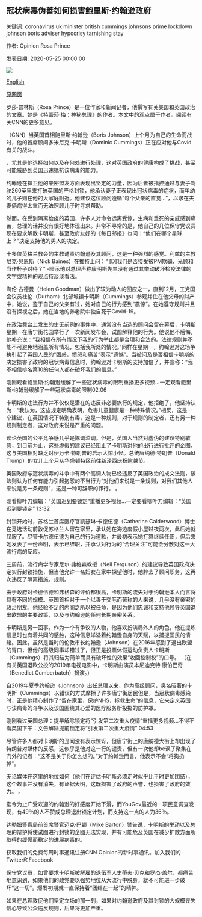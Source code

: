 ## 冠状病毒伪善如何损害鲍里斯·约翰逊政府

关键词: coronavirus uk minister british cummings johnsons prime lockdown johnson boris adviser hypocrisy tarnishing stay

作者: Opinion Rosa Prince

发表日期: 2020-05-25 00:00:00

![](https://cdn.cnn.com/cnnnext/dam/assets/200524134209-boris-johnson-dominic-cummings-super-tease.jpg)

[English](How%20coronavirus%20hypocrisy%20is%20tarnishing%20Boris%20Johnson%27s%20government.md)

[原网页](https://edition.cnn.com/2020/05/25/opinions/cummings-covid-19-social-distancing-johnson-response-prince/index.html)

罗莎·普林斯（Rosa Prince）是一位作家和新闻记者，他撰写有关美国和英国政治的文章。她是《特蕾莎·梅：神秘总理》的作者。本文中的观点属于作者。阅读有关CNN的更多意见。

（CNN）当英国首相鲍里斯·约翰逊（Boris Johnson）上个月为自己的生命而战时，他的首席顾问多米尼克·卡明斯（Dominic Cummings）正在应对他与Covid有关的战斗。

，尤其是他选择如何以及在何处进行处理，这对英国政府的健康构成了挑战，甚至可能威胁到英国迅速抵抗该病毒的能力。

约翰逊在捍卫他的亲密盟友方面表现出坚定的力量，因为后者被指控通过与妻子驾驶260英里来打破英国的严格封锁，他承认妻子正表现出冠状病毒的症状，而年幼的儿子则在他的大家庭附近。他建议这位顾问遵循“每个父亲的直觉...”，以求在夫妻俩病得太重而无法照顾儿子时寻求帮助。

然而，在受到隔离检疫的英国，许多人对命令远离受惊，生病和垂死的亲戚感到痛苦，总理的话并没有很好地体现出来。非常不寻常的是，他自己的几位保守党议员现在要求解散卡明斯，甚至政府友好的《每日邮报》也问：“他们在哪个星球上？”决定支持他的男人的决定。

十多位英格兰教会的主教谴责约翰逊及其顾问，这是一种强烈的感觉。利兹的主教尼克·贝恩斯（Nick Baines）在推特上问：“ [D]我们是否接受被PM欺骗，光顾和当作杯子对待？” -暗示他对总理声称康明斯先生没有通过其举动破坏检疫法律的文字或精神的观点持淡淡看法。

海伦·古德曼（Helen Goodman）做出了较为动人的回应之一，直到12月，工党国会议员杜伦（Durham）北部城镇卡明斯（Cummings）参观并住在他父母的财产中，她说，鉴于自己的父亲有过，她对自己的行为感到“震惊”。在她遵守规则并且没有探视之后，她在当地的养老院中独自死于Covid-19。

在政治舞台上发生的史无前例的事件中，通常没有当选的顾问会留在幕后，卡明斯星期一在唐宁街花园举行了一次新闻发布会，试图解释他的行为。他说他不后悔，他补充说：“我相信在所有情况下我的行为举止都是合理和合法的。法律规则并不能不可避免地涵盖所有情况，包括我所处的情况。”同样在星期一，约翰逊对这场争执引起了英国人民的“困惑，愤怒和痛苦”表示“遗憾”。当被问及是否相信卡明斯的决定损害了政府的冠状病毒信息时，约翰逊对卡明斯的支持加倍了，并宣称：“我不相信排名第10的任何人都在破坏我们的信息。”

刚刚观看鲍里斯·约翰逊缓解了一些冠状病毒的限制重播更多视频...一定观看鲍里斯·约翰逊缓解了一些冠状病毒的限制02:06

卡明斯的违法行为并不仅仅是潜在的违反非必要旅行的规定，他拒绝了，他坚持认为：“我认为，这些规定明确表明，危害儿童健康是一种特殊情况。”相反，这是一个建议，在英国情况下特别有毒，这是一种规则，对于规则的制定者，还有另一种规则制定者，这对政府来说是严重的问题。

谈论英国的公平竞争感几乎是陈词滥调。但是，英国人当然对虚伪的建议特别敏感，到目前为止，这些虚假的建议已经阻止了卡明斯对他的出行进行批评的企图，这与美国相对缺乏对伊万卡·特朗普的启示大惊小怪。总统唐纳德·特朗普（Donald Trump）的女儿上个月从华盛顿特区前往新泽西庆祝逾越节。

英国政府与冠状病毒的斗争中有两个高调人物已经违反了英国政治的成文法则，该法则认为任何有能力引起抱怨的不当行为“对他们来说是一条规则，对我们其他人来说是另一条规则”，这是一种可辞职的罪行。 。

刚看柳叶刀编辑：“英国迟到要锁定”重播更多视频...一定要看柳叶刀编辑：“英国迟到要锁定” 13:32

封锁开始时，苏格兰首席医疗官凯瑟琳·卡德伍德（Catherine Calderwood）博士在竞选活动前敦促苏格兰人留在家里，承认她在海边度假小屋过夜两次，此后她就屈服了。尽管卡尔德伍德为自己的行为道歉，并最初表示她打算继续任职，但后来她发表了一份声明，表示已辞职，并承认对行为的“合理关注”可能会分散对这一大流行病的反应。

三周前，流行病学专家尼尔·弗格森教授（Neil Ferguson）的建议导致英国政府决定实行封锁措施，但当他允许一名妇女在家中探望他时，他辞去了顾问职务，这再次违反了隔离措施。规则。

由于政府对卡德伍德和弗格森的评价都很高，卡明斯的流失对于约翰逊本人而言将具有不同的规模。英国首相对于一个以善于交际而著称的人来说，几乎没有亲密的政治朋友。他经验不足的内阁之所以被任命，是因为他们忠诚和支持他领导英国退出欧盟的主要政策，以及与约翰逊的任何长期亲密关系。

卡明斯是另一回事。作为一个有争议的人物，他喜欢扮演局外人的角色，他在提炼信息时也有着共同的感触，这种信息洋溢着约翰逊自身的天赋，以捕捉国民的情绪。因此，虽然是当时的伦敦市长约翰逊（Johnson）在2016年感到了退出欧盟的胃口，但他的高级同事却错过了，但正是投票休假运动负责人卡明斯（Cummings）将其归结为简单而具有破坏性的效果“收回控制权”的口号。 （在有关英国退欧公投的2019年电视电影中，卡明斯由演员本尼迪克特·康伯巴奇（Benedict Cumberbatch）扮演。）

自2019年夏季约翰逊（Johnson）出任总理以来，作为高级顾问，臭名昭著的卡明斯（Cummings）以错误的方式摩擦了许多唐宁街居民但是，当冠状病毒感染时，正是他精心制作了“留在家里，保护NHS，拯救生命”的信息，它来定义英国与该病毒的斗争以及该国围绕其心爱的医疗服务所投掷的防护罩。

刚刚看过英国总理：提早解除锁定将“引发第二次重大疫情”重播更多视频...不得不看英国下午：文告解除提前锁定将“引发第二次重大疫情” 04:53

尽管许多人都对卡明斯的丑闻没有表示惊讶，但唐宁街上的唐纳德大街上却出现了特朗普对媒体的反感，这似乎是他对这一行的谴责，但有一次他却be讽了聚集在门外的记者：“这不是关于你怎么想的。”对于约翰逊而言，他表示不会“将狗扔掉”。

无论媒体在这里的地位如何（他们在评估卡明斯必须走时似乎比平时更加​​团结），这个故事并没有消失，有证据表明，这既损害了政府的声誉，也损害了政府的效力。 。

迄今为止广受欢迎的约翰逊的好感度开始下滑，而YouGov最近的一项民意调查发现，有49％的人不赞成总理退出锁定计划，而支持这一点的人为36％。

达勒姆警察局前首席警官迈克·巴顿（Mike Barton）警告说，卡明斯的举动以及总理的辩护将使试图进行封锁的企图无法实现，并有可能危及英国在减少扩散方面所取得的缓慢而稳定的进展病毒的。

获取我们的免费每周时事通讯注册CNN Opinion的新时事通讯。加入我们的Twitter和Facebook

保守党议员，如曾要求卡明斯被解雇的退伍军人史蒂夫·贝克和罗杰·盖尔，都痛苦地意识到，如果他们的政党要以强势地位从大流行中脱身，就不可能进一步破坏“这一切”。爆发初期就一直保持着“团结在一起”的精神。

如果在总理敦促他们坚定立场的那一刻，如果对约翰逊政府及其封锁的大规模丧失信心导致公众违反规则，后果将更加严重。